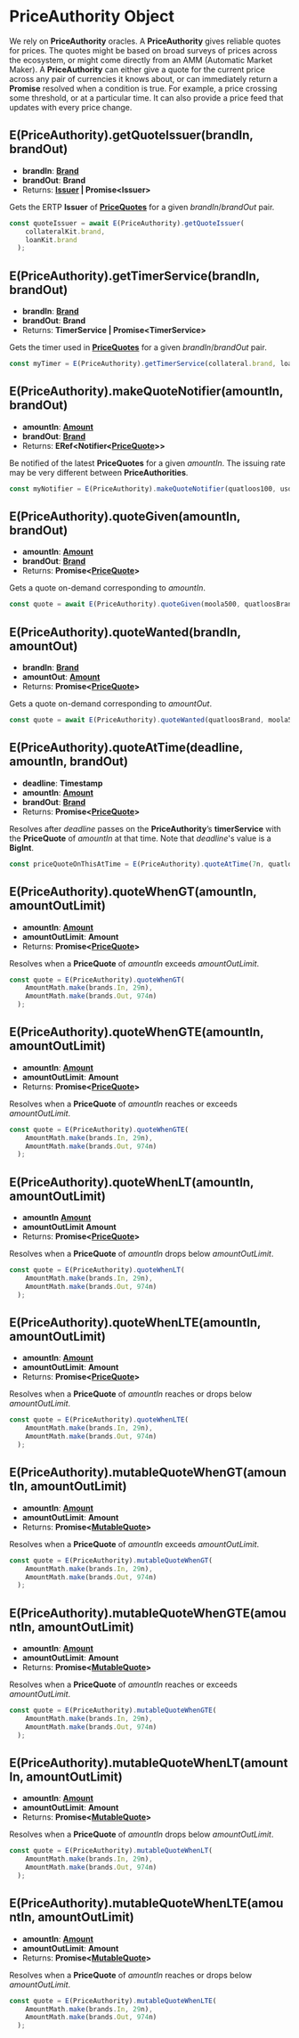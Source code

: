 # PriceAuthority Object

We rely on **PriceAuthority** oracles. A **PriceAuthority**
gives reliable quotes for prices. The quotes might be based on broad surveys
of prices across the ecosystem, or might come directly from an AMM (Automatic
Market Maker). A **PriceAuthority** can either give a quote for the current price 
across any pair of currencies it knows about, or can immediately return a 
**Promise** resolved when a condition is true. For example, a price 
crossing some threshold, or at a particular time. It can also provide a 
price feed that updates with every price change.


## E(PriceAuthority).getQuoteIssuer(brandIn, brandOut)
- **brandIn**: **[Brand](/reference/ertp-api/brand.md)**
- **brandOut**: **Brand**
- Returns: **[Issuer](/reference/ertp-api/issuer.md) | Promise&lt;Issuer>**

Gets the ERTP **Issuer** of **[PriceQuotes](./zoe-data-types.md#pricequote)** for a 
given *brandIn*/*brandOut* pair. 

```js
const quoteIssuer = await E(PriceAuthority).getQuoteIssuer(
    collateralKit.brand,
    loanKit.brand
  );
```

## E(PriceAuthority).getTimerService(brandIn, brandOut)
- **brandIn**: **[Brand](/reference/ertp-api/brand.md)**
- **brandOut**: **Brand**
- Returns: **TimerService | Promise&lt;TimerService>**

Gets the timer used in **[PriceQuotes](./zoe-data-types.md#pricequote)** for a 
given *brandIn*/*brandOut* pair. 

```js
const myTimer = E(PriceAuthority).getTimerService(collateral.brand, loanKit.brand);
```

## E(PriceAuthority).makeQuoteNotifier(amountIn, brandOut)
- **amountIn**: **[Amount](/reference/ertp-api/ertp-data-types.md#amount)**
- **brandOut**: **[Brand](/reference/ertp-api/brand.md)**
- Returns: **ERef&lt;Notifier&lt;[PriceQuote](./zoe-data-types.md#pricequote)>>**

Be notified of the latest **PriceQuotes** for a given *amountIn*. The issuing
rate may be very different between **PriceAuthorities**.

```js
const myNotifier = E(PriceAuthority).makeQuoteNotifier(quatloos100, usdBrand);
```

## E(PriceAuthority).quoteGiven(amountIn, brandOut)
- **amountIn**: **[Amount](/reference/ertp-api/ertp-data-types.md#amount)**
- **brandOut**: **[Brand](/reference/ertp-api/brand.md)**
- Returns: **Promise&lt;[PriceQuote](./zoe-data-types.md#pricequote)>**

Gets a quote on-demand corresponding to *amountIn*.

```js
const quote = await E(PriceAuthority).quoteGiven(moola500, quatloosBrand);
```

## E(PriceAuthority).quoteWanted(brandIn, amountOut)
- **brandIn**: **[Brand](/reference/ertp-api/brand.md)**
- **amountOut**: **[Amount](/reference/ertp-api/ertp-data-types.md#amount)**
- Returns: **Promise&lt;[PriceQuote](./zoe-data-types.md#pricequote)>**

Gets a quote on-demand corresponding to *amountOut*.

```js
const quote = await E(PriceAuthority).quoteWanted(quatloosBrand, moola500);
```

## E(PriceAuthority).quoteAtTime(deadline, amountIn, brandOut)
- **deadline**: **Timestamp**
- **amountIn**: **[Amount](/reference/ertp-api/ertp-data-types.md#amount)**
- **brandOut**: **[Brand](/reference/ertp-api/brand.md)**
- Returns: **Promise&lt;[PriceQuote](./zoe-data-types.md#pricequote)>**

Resolves after *deadline* passes on the **PriceAuthority**’s **timerService** with the
**PriceQuote** of *amountIn* at that time. Note that *deadline*'s value is a **BigInt**.

```js
const priceQuoteOnThisAtTime = E(PriceAuthority).quoteAtTime(7n, quatloosAmount34, usdBrand);
```

## E(PriceAuthority).quoteWhenGT(amountIn, amountOutLimit)
- **amountIn**: **[Amount](/reference/ertp-api/ertp-data-types.md#amount)**
- **amountOutLimit**: **Amount**
- Returns: **Promise&lt;[PriceQuote](./zoe-data-types.md#pricequote)>**

Resolves when a **PriceQuote** of *amountIn* exceeds *amountOutLimit*.

```js
const quote = E(PriceAuthority).quoteWhenGT(
    AmountMath.make(brands.In, 29n),
    AmountMath.make(brands.Out, 974n)
  );
```

## E(PriceAuthority).quoteWhenGTE(amountIn, amountOutLimit)
- **amountIn**: **[Amount](/reference/ertp-api/ertp-data-types.md#amount)**
- **amountOutLimit**: **Amount**
- Returns: **Promise&lt;[PriceQuote](./zoe-data-types.md#pricequote)>**

Resolves when a **PriceQuote** of *amountIn* reaches or exceeds *amountOutLimit*.

```js
const quote = E(PriceAuthority).quoteWhenGTE(
    AmountMath.make(brands.In, 29n),
    AmountMath.make(brands.Out, 974n)
  );
```

## E(PriceAuthority).quoteWhenLT(amountIn, amountOutLimit)
- **amountIn** **[Amount](/reference/ertp-api/ertp-data-types.md#amount)**
- **amountOutLimit** **Amount**
- Returns: **Promise&lt;[PriceQuote](./zoe-data-types.md#pricequote)>**

Resolves when a **PriceQuote** of *amountIn* drops below *amountOutLimit*.

```js
const quote = E(PriceAuthority).quoteWhenLT(
    AmountMath.make(brands.In, 29n),
    AmountMath.make(brands.Out, 974n)
  );
```

## E(PriceAuthority).quoteWhenLTE(amountIn, amountOutLimit)
- **amountIn**: **[Amount](/reference/ertp-api/ertp-data-types.md#amount)**
- **amountOutLimit**: **Amount**
- Returns: **Promise&lt;[PriceQuote](./zoe-data-types.md#pricequote)>**

Resolves when a **PriceQuote** of *amountIn* reaches or drops below *amountOutLimit*.

```js
const quote = E(PriceAuthority).quoteWhenLTE(
    AmountMath.make(brands.In, 29n),
    AmountMath.make(brands.Out, 974n)
  );
```

## E(PriceAuthority).mutableQuoteWhenGT(amountIn, amountOutLimit)
- **amountIn**: **[Amount](/reference/ertp-api/ertp-data-types.md#amount)**
- **amountOutLimit**: **Amount**
- Returns: **Promise&lt;[MutableQuote](./zoe-data-types.md#mutablequote)>**

Resolves when a **PriceQuote** of *amountIn* exceeds *amountOutLimit*.

```js
const quote = E(PriceAuthority).mutableQuoteWhenGT(
    AmountMath.make(brands.In, 29n),
    AmountMath.make(brands.Out, 974n)
  );
```

## E(PriceAuthority).mutableQuoteWhenGTE(amountIn, amountOutLimit)
- **amountIn**: **[Amount](/reference/ertp-api/ertp-data-types.md#amount)**
- **amountOutLimit**: **Amount**
- Returns: **Promise&lt;[MutableQuote](./zoe-data-types.md#mutablequote)>**

Resolves when a **PriceQuote** of *amountIn* reaches or exceeds
*amountOutLimit*.

```js
const quote = E(PriceAuthority).mutableQuoteWhenGTE(
    AmountMath.make(brands.In, 29n),
    AmountMath.make(brands.Out, 974n)
  );
```

## E(PriceAuthority).mutableQuoteWhenLT(amountIn, amountOutLimit)
- **amountIn**: **[Amount](/reference/ertp-api/ertp-data-types.md#amount)**
- **amountOutLimit**: **Amount**
- Returns: **Promise&lt;[MutableQuote](./zoe-data-types.md#mutablequote)>**

Resolves when a **PriceQuote** of *amountIn* drops below
*amountOutLimit*.

```js
const quote = E(PriceAuthority).mutableQuoteWhenLT(
    AmountMath.make(brands.In, 29n),
    AmountMath.make(brands.Out, 974n)
  );
```

## E(PriceAuthority).mutableQuoteWhenLTE(amountIn, amountOutLimit)
- **amountIn**: **[Amount](/reference/ertp-api/ertp-data-types.md#amount)**
- **amountOutLimit**: **Amount**
- Returns: **Promise&lt;[MutableQuote](./zoe-data-types.md#mutablequote)>**

Resolves when a **PriceQuote** of *amountIn* reaches or drops below
*amountOutLimit*.

```js
const quote = E(PriceAuthority).mutableQuoteWhenLTE(
    AmountMath.make(brands.In, 29n),
    AmountMath.make(brands.Out, 974n)
  );
```
